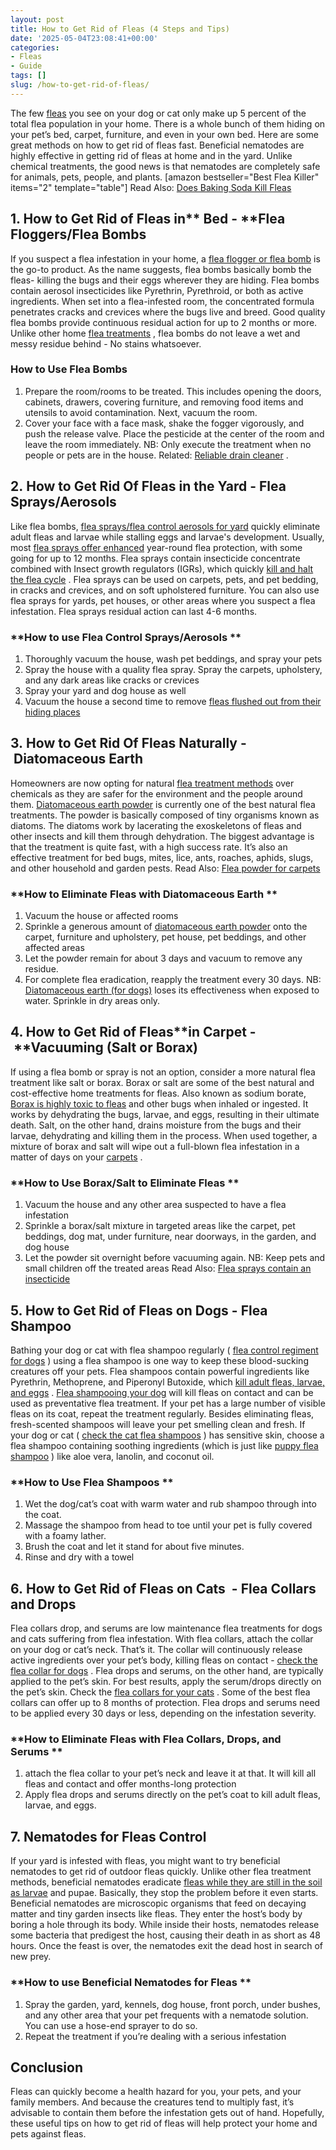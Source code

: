 ```yaml
---
layout: post
title: How to Get Rid of Fleas (4 Steps and Tips)
date: '2025-05-04T23:08:41+00:00'
categories:
- Fleas
- Guide
tags: []
slug: /how-to-get-rid-of-fleas/
---
```


The few
[fleas](https://pets.webmd.com/spot-fleas)
you see on your dog or cat only make up 5 percent of the total flea population in your home.
There is a whole bunch of them hiding on your pet’s bed, carpet, furniture, and even in your own bed. Here are some great methods on how to get rid of fleas fast.
Beneficial nematodes are highly effective in getting rid of fleas at home and in the yard. Unlike chemical treatments, the good news is that nematodes are completely safe for animals, pets, people, and plants.
[amazon bestseller="Best Flea Killer" items="2" template="table"]
Read Also:
[Does Baking Soda Kill Fleas](https://pestpolicy.com/does-baking-soda-kill-fleas/)
## 1. How to Get Rid of Fleas in** Bed - **Flea Floggers/Flea Bombs
If you suspect a flea infestation in your home, a
[flea flogger or flea bomb](https://pestpolicy.com/best-fogger-for-fleas/)
is the go-to product. As the name suggests, flea bombs basically bomb the fleas- killing the bugs and their eggs wherever they are hiding.
Flea bombs contain aerosol insecticides like Pyrethrin, Pyrethroid, or both as active ingredients. When set into a flea-infested room, the concentrated formula penetrates cracks and crevices where the bugs live and breed.
Good quality flea bombs provide continuous residual action for up to 2 months or more. Unlike other home
[flea treatments](https://pestpolicy.com/best-flea-treatment-for-cats/)
, flea bombs do not leave a wet and messy residue behind - No stains whatsoever.
### **How to Use Flea Bombs**
1. Prepare the room/rooms to be treated. This includes opening the doors, cabinets, drawers, covering furniture, and removing food items and utensils to avoid contamination. Next, vacuum the room.
2. Cover your face with a face mask, shake the fogger vigorously, and push the release valve. Place the pesticide at the center of the room and leave the room immediately. NB: Only execute the treatment when no people or pets are in the house.
Related:
[Reliable drain cleaner](https://pestpolicy.com/best-drain-cleaner//)
.
## 2. How to Get Rid Of Fleas in the Yard - Flea Sprays/Aerosols
Like flea bombs,
[flea sprays/flea control aerosols for yard](https://pestpolicy.com/best-flea-spray-for-yard/)
quickly eliminate adult fleas and larvae while stalling eggs and larvae's development.
Usually, most
[flea sprays offer enhanced](https://pestpolicy.com/best-flea-spray-for-home/)
year-round flea protection, with some going for up to 12 months.
Flea sprays contain insecticide concentrate combined with Insect growth regulators (IGRs), which quickly
[kill and halt the flea cycle](https://pestpolicy.com/does-the-dryer-kill-fleas/)
. Flea sprays can be used on carpets, pets, and pet bedding, in cracks and crevices, and on soft upholstered furniture.
You can also use flea sprays for yards, pet houses, or other areas where you suspect a flea infestation. Flea sprays residual action can last 4-6 months.
### **How to use Flea Control Sprays/Aerosols **
1. Thoroughly vacuum the house, wash pet beddings, and spray your pets
2. Spray the house with a quality flea spray. Spray the carpets, upholstery, and any dark areas like cracks or crevices
3. Spray your yard and dog house as well
4. Vacuum the house a second time to remove
[fleas flushed out from their hiding places](https://pestpolicy.com/where-do-fleas-hide/)
## 3. How to Get Rid Of Fleas Naturally - Diatomaceous Earth
Homeowners are now opting for natural
[flea treatment methods](https://pestpolicy.com/best-flea-treatment-for-puppies/)
over chemicals as they are safer for the environment and the people around them.
[Diatomaceous earth powder](https://pestpolicy.com/diatomaceous-earth-for-fleas-on-cats/)
is currently one of the best natural flea treatments. The powder is basically composed of tiny organisms known as diatoms. The diatoms work by lacerating the exoskeletons of fleas and other insects and kill them through dehydration.
The biggest advantage is that the treatment is quite fast, with a high success rate. It’s also an effective treatment for bed bugs, mites, lice, ants, roaches, aphids, slugs, and other household and garden pests.
Read Also:
[Flea powder for carpets](https://pestpolicy.com/best-flea-carpet-powder/)
### **How to Eliminate Fleas with Diatomaceous Earth **
1. Vacuum the house or affected rooms
2. Sprinkle a generous amount of
[diatomaceous earth powder](https://pestpolicy.com/diatomaceous-earth-for-fleas/)
onto the carpet, furniture and upholstery, pet house, pet beddings, and other affected areas
3. Let the powder remain for about 3 days and vacuum to remove any residue.
4. For complete flea eradication, reapply the treatment every 30 days. NB:
[Diatomaceous earth (for dogs)](https://pestpolicy.com/diatomaceous-earth-for-fleas-on-dogs/)
loses its effectiveness when exposed to water. Sprinkle in dry areas only.
## 4. How to Get Rid of Fleas**in Carpet - **Vacuuming (Salt or Borax)
If using a flea bomb or spray is not an option, consider a more natural flea treatment like salt or borax. Borax or salt are some of the best natural and cost-effective home treatments for fleas.
Also known as sodium borate,
[Borax is highly toxic to fleas](https://pestpolicy.com/borax-flea-killer/)
and other bugs when inhaled or ingested. It works by dehydrating the bugs, larvae, and eggs, resulting in their ultimate death.
Salt, on the other hand, drains moisture from the bugs and their larvae, dehydrating and killing them in the process. When used together, a mixture of borax and salt will wipe out a full-blown flea infestation in a matter of days on your
[carpets](https://www.wikihow.com/Get-Rid-of-Fleas-in-Carpets)
.
### **How to Use Borax/Salt to Eliminate Fleas **
1. Vacuum the house and any other area suspected to have a flea infestation
2. Sprinkle a borax/salt mixture in targeted areas like the carpet, pet beddings, dog mat, under furniture, near doorways, in the garden, and dog house
3. Let the powder sit overnight before vacuuming again. NB: Keep pets and small children off the treated areas
Read Also:
[Flea sprays contain an insecticide](https://pestpolicy.com/raid-ant-roach-killer-insecticide-spray-review/)
## 5. How to Get Rid of Fleas on Dogs - Flea Shampoo
Bathing your dog or cat with flea shampoo regularly (
[flea control regiment for dogs](https://www.petmd.com/dog/parasites/evr_dg_10_ways_to_stop_fleas_from_biting_your_dog)
) using a flea shampoo is one way to keep these blood-sucking creatures off your pets.
Flea shampoos contain powerful ingredients like Pyrethrin, Methoprene, and Piperonyl Butoxide, which
[kill adult fleas, larvae, and eggs](https://pestpolicy.com/how-to-kill-fleas-on-dogs-naturally-safe-and-fast/)
.
[Flea shampooing your dog](https://pestpolicy.com/best-flea-shampoo-for-dogs/)
will kill fleas on contact and can be used as preventative flea treatment. If your pet has a large number of visible fleas on its coat, repeat the treatment regularly.
Besides eliminating fleas, fresh-scented shampoos will leave your pet smelling clean and fresh. If your dog or cat (
[check the cat flea shampoos](https://pestpolicy.com/best-flea-shampoo-for-cats/)
) has sensitive skin, choose a flea shampoo containing soothing ingredients (which is just like
[puppy flea shampoo](https://pestpolicy.com/best-puppy-shampoo-for-fleas/)
) like aloe vera, lanolin, and coconut oil.
### **How to Use Flea Shampoos **
1. Wet the dog/cat’s coat with warm water and rub shampoo through into the coat.
2. Massage the shampoo from head to toe until your pet is fully covered with a foamy lather.
3. Brush the coat and let it stand for about five minutes.
4. Rinse and dry with a towel
## 6. How to Get Rid of Fleas on Cats  - Flea Collars and Drops
Flea collars drop, and serums are low maintenance flea treatments for dogs and cats suffering from flea infestation. With flea collars, attach the collar on your dog or cat’s neck. That’s it. The collar will continuously release active ingredients over your pet’s body, killing fleas on contact -
[check the flea collar for dogs](https://pestpolicy.com/best-flea-collar-for-dogs/)
.
Flea drops and serums, on the other hand, are typically applied to the pet’s skin. For best results, apply the serum/drops directly on the pet’s skin. Check the
[flea collars for your cats](https://pestpolicy.com/best-flea-collar-for-cats/)
.
Some of the best flea collars can offer up to 8 months of protection. Flea drops and serums need to be applied every 30 days or less, depending on the infestation severity.
### **How to Eliminate Fleas with Flea Collars, Drops, and Serums **
1. attach the flea collar to your pet’s neck and leave it at that. It will kill all fleas and contact and offer months-long protection
2. Apply flea drops and serums directly on the pet’s coat to kill adult fleas, larvae, and eggs.
## 7. Nematodes for Fleas Control
If your yard is infested with fleas, you might want to try beneficial nematodes to get rid of outdoor fleas quickly. Unlike other flea treatment methods, beneficial nematodes eradicate
[fleas while they are still in the soil as larvae](https://pestpolicy.com/what-do-flea-larvae-look-like/)
and pupae. Basically, they stop the problem before it even starts.
Beneficial nematodes are microscopic organisms that feed on decaying matter and tiny garden insects like fleas. They enter the host’s body by boring a hole through its body.
While inside their hosts, nematodes release some bacteria that predigest the host, causing their death in as short as 48 hours. Once the feast is over, the nematodes exit the dead host in search of new prey.
### **How to use Beneficial Nematodes for Fleas **
1. Spray the garden, yard, kennels, dog house, front porch, under bushes, and any other area that your pet frequents with a nematode solution. You can use a hose-end sprayer to do so.
2. Repeat the treatment if you’re dealing with a serious infestation
## Conclusion
Fleas can quickly become a health hazard for you, your pets, and your family members.
And because the creatures tend to multiply fast, it’s advisable to contain them before the infestation gets out of hand.
Hopefully, these useful tips on how to get rid of fleas will help protect your home and pets against fleas.

